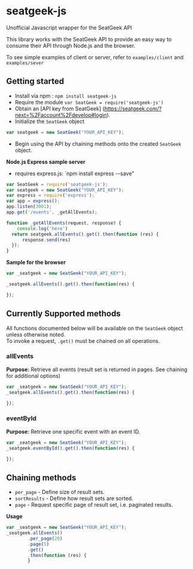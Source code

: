 # seatgeek-js
Unofficial Javascript wrapper for the SeatGeek API

This library works with the SeatGeek API to provide an easy way to consume their API through Node.js and the browser.

To see simple examples of client or server, refer to `examples/client` and `examples/sever`

## Getting started
- Install via npm : `npm install seatgeek-js`
- Require the module `var SeatGeek = require('seatgeek-js')`
- Obtain an [API key from SeatGeek] (https://seatgeek.com/?next=%2Faccount%2Fdevelop#login).
- Initialize the `SeatGeek` object
```javascript
var seatgeek = new SeatGeek("YOUR_API_KEY");
```
- Begin using the API by chaining methods onto the created `SeatGeek` object.  


**Node.js Express sample server**  

- requires express.js:  `npm install express --save"  

```javascript
var SeatGeek = require('seatgeek-js');
var seatgeek = new SeatGeek("YOUR_API_KEY");
var express = require('express');
var app = express();
app.listen(3001);
app.get('/events', _getAllEvents);

function _getAllEvents(request, response) {
    console.log('here')
  return seatgeek.allEvents().get().then(function (res) {
      response.send(res)
  });
}
```

**Sample for the browser**  
```javascript
var _seatgeek = new SeatGeek("YOUR_API_KEY");

_seatgeek.allEvents().get().then(function(res) {

});
```

## Currently Supported methods

All functions documented below will be available on the `SeatGeek` object unless otherwise noted.  
To invoke a request, `.get()` must be chained on all operations.

### allEvents
**Purpose:** Retrieve all events (result set is returned in pages. See chaining for additional options)
```javascript
var _seatgeek = new SeatGeek("YOUR_API_KEY");
_seatgeek.allEvents().get().then(function(res) {

});
```

### eventById
**Purpose:** Retrieve one specific event with an event ID.
```javascript
var _seatgeek = new SeatGeek("YOUR_API_KEY");
_seatgeek.eventById().get().then(function(res) {

});
```

## Chaining methods

- `per_page` - Define size of result sets.
- `sortResults` - Define how result sets are sorted.
- `page` - Request specific page of result set, i.e. paginated results.

**Usage**
```javascript
var _seatgeek = new SeatGeek("YOUR_API_KEY");
_seatgeek.allEvents()
        .per_page(20)
        .page(5)
        .get()
        .then(function (res) {
        }
```

